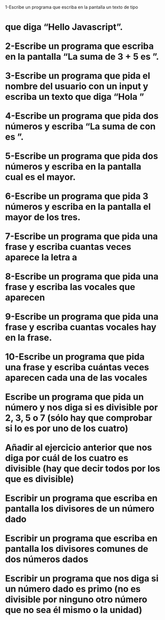 
1-Escribe un programa que escriba en la pantalla un texto de tipo <h1> que diga “Hello Javascript”.

2-Escribe un programa que escriba en la pantalla “La suma de 3 + 5 es <resultado>”.

3-Escribe un programa que pida el nombre del usuario con un input y escriba un texto que diga “Hola <nombre-de-usuario>”

4-Escribe un programa que pida dos números y escriba “La suma de <numero-uno> con <numero-dos> es <resultado>”.

5-Escribe un programa que pida dos números y escriba en la pantalla cual es el mayor.

6-Escribe un programa que pida 3 números y escriba en la pantalla el mayor de los tres.

7-Escribe un programa que pida una frase y escriba cuantas veces aparece la letra a

8-Escribe un programa que pida una frase y escriba las vocales que aparecen

9-Escribe un programa que pida una frase y escriba cuantas vocales hay en la frase.

10-Escribe un programa que pida una frase y escriba cuántas veces aparecen cada una de las vocales

Escribe un programa que pida un número y nos diga si es divisible por 2, 3, 5 o 7 (sólo hay que comprobar si lo es por uno de los cuatro)

Añadir al ejercicio anterior que nos diga por cuál de los cuatro es divisible (hay que decir todos por los que es divisible)

Escribir un programa que escriba en pantalla los divisores de un número dado

Escribir un programa que escriba en pantalla los divisores comunes de dos números dados

Escribir un programa que nos diga si un número dado es primo (no es divisible por ninguno otro número que no sea él mismo o la unidad)
